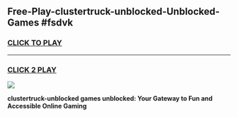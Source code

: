 
## Free-Play-clustertruck-unblocked-Unblocked-Games #fsdvk
<h3>
<a href="https://news.freeplayer.one?title=clustertruck-unblocked&ref=8M">CLICK TO PLAY</a></h3>
<hr>

<h3>
<a href="https://news.freeplayer.one?title=clustertruck-unblocked&ref=8M">CLICK 2 PLAY</a>
  
</h3>

<a href="https://news.freeplayer.one?title=clustertruck-unblocked&ref=8M"><img src="https://clearcache.store/games.png"></a>


**clustertruck-unblocked games unblocked: Your Gateway to Fun and Accessible Online Gaming**
